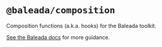 # `@baleada/composition`

Composition functions (a.k.a. hooks) for the Baleada toolkit.

[See the Baleada docs](https://baleada/netlify.com) for more guidance.

